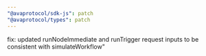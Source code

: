 ```yaml
---
"@avaprotocol/sdk-js": patch
"@avaprotocol/types": patch
---
```


fix: updated runNodeImmediate and runTrigger request inputs to be consistent with simulateWorkflow"
